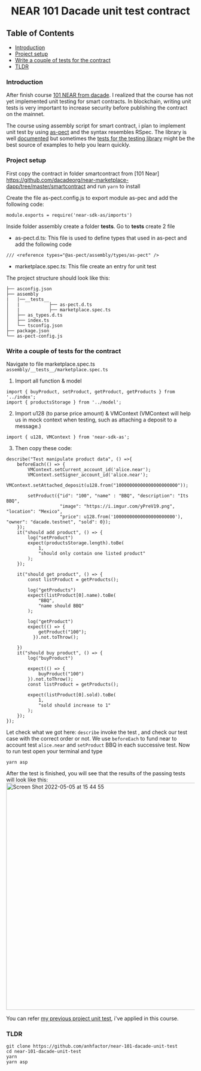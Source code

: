 <h1 align="center">NEAR 101 Dacade unit test contract</h1>

## Table of Contents

- [Introduction](#introduction)
- [Project setup](#project-setup)
- [Write a couple of tests for the contract](#write-a-couple-of-tests-for-the-contract)
- [TLDR](#tldr)

### Introduction
After finish course [101 NEAR from dacade](https://dacade.org/communities/near/courses/near-101/). I realized that the course has not yet implemented unit testing for smart contracts. In blockchain, writing unit tests is very important to increase security before publishing the contract on the mainnet. 

The course using assembly script for smart contract, i plan to implement unit test by using [as-pect](https://github.com/jtenner/as-pect) and the syntax resembles RSpec. The library is well [documented](https://tenner-joshua.gitbook.io/as-pect/) but sometimes the [tests for the testing library](https://github.com/jtenner/as-pect/tree/master/packages/assembly/assembly/__tests__) might be the best source of examples to help you learn quickly.

### Project setup
First copy the contract in folder smartcontract from [101 Near] https://github.com/dacadeorg/near-marketplace-dapp/tree/master/smartcontract and run ```yarn``` to install

Create the file as-pect.config.js to export module as-pec and add the following code:
```
module.exports = require('near-sdk-as/imports')
```

Inside folder assembly create a folder __tests__. Go to __tests__ create 2 file
- as-pect.d.ts: This file is used to define types that used in as-pect and add the following code
```
/// <reference types="@as-pect/assembly/types/as-pect" />
```
- marketplace.spec.ts: This file create an entry for unit test

The project structure should look like this:
```
├── asconfig.json
├── assembly
|   |──__tests__
│   |           ├── as-pect.d.ts
│   |           ├── marketplace.spec.ts
│   ├── as_types.d.ts
│   ├── index.ts
│   └── tsconfig.json
├── package.json
└── as-pect-config.js
```

### Write a couple of tests for the contract
Navigate to file marketplace.spec.ts ```assembly/__tests__/marketplace.spec.ts```
1. Import all function & model
```
import { buyProduct, setProduct, getProduct, getProducts } from '../index';
import { productsStorage } from '../model';
```

2. Import u128 (to parse price amount) & VMContext (VMContext will help us in mock context when testing, such as attaching a deposit to a message.)
```
import { u128, VMContext } from 'near-sdk-as';
```

3. Then copy these code:
```
describe("Test manipulate product data", () =>{
    beforeEach(() => {
        VMContext.setCurrent_account_id('alice.near');
        VMContext.setSigner_account_id('alice.near');
        VMContext.setAttached_deposit(u128.from("10000000000000000000000"));

        setProduct({"id": "100", "name" : "BBQ", "description": "Its BBQ", 
                    "image": "https://i.imgur.com/yPreV19.png", "location": "Mexico",
                    "price": u128.from('10000000000000000000000'), "owner": "dacade.testnet", "sold": 0});
    });
    it("should add product", () => {
        log("setProduct")
        expect(productsStorage.length).toBe(
            1,
            "should only contain one listed product"
        );
    });

    it("should get product", () => {
        const listProduct = getProducts();

        log("getProducts")
        expect(listProduct[0].name).toBe(
            "BBQ",
            "name should BBQ"
        );

        log("getProduct")
        expect(() => {
            getProduct("100");
          }).not.toThrow();

    })
    it("should buy product", () => {
        log("buyProduct")

        expect(() => {
            buyProduct("100")
        }).not.toThrow();
        const listProduct = getProducts();

        expect(listProduct[0].sold).toBe(
            1,
            "sold should increase to 1"
        );
    });
});
```

Let check what we got here: ```describe``` invoke the test , and check our test case with the correct order or not. We use ```beforeEach``` to fund near to account test ```alice.near``` and ```setProduct``` BBQ in each successive test.
Now to run test open your terminal and type
```
yarn asp
```
After the test is finished, you will see that the results of the passing tests will look like this:
<img width="607" alt="Screen Shot 2022-05-05 at 15 44 55" src="https://user-images.githubusercontent.com/13186215/166892352-fdd0edc6-1a23-4c8d-9963-8fc14c8b59bf.png">

You can refer [my previous project unit test](https://github.com/anhfactor/danger-is-near/tree/master/assembly/__tests__), i've applied in this course.

### TLDR
```
git clone https://github.com/anhfactor/near-101-dacade-unit-test
cd near-101-dacade-unit-test
yarn
yarn asp
```
